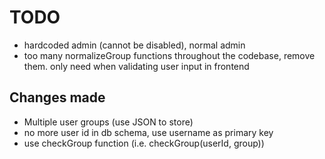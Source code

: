# TODO
- hardcoded admin (cannot be disabled), normal admin
- too many normalizeGroup functions throughout the codebase, remove them. only need when validating user input in frontend

## Changes made
- Multiple user groups (use JSON to store)
- no more user id in db schema, use username as primary key
- use checkGroup function (i.e. checkGroup(userId, group))
